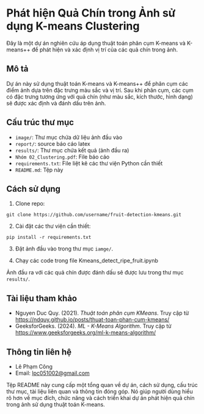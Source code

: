 # Phát hiện Quả Chín trong Ảnh sử dụng K-means Clustering

Đây là một dự án nghiên cứu áp dụng thuật toán phân cụm K-means và K-means++ để phát hiện và xác định vị trí của các quả chín trong ảnh. 

## Mô tả

Dự án này sử dụng thuật toán K-means và K-means++ để phân cụm các điểm ảnh dựa trên đặc trưng màu sắc và vị trí. Sau khi phân cụm, các cụm có đặc trưng tương ứng với quả chín (như màu sắc, kích thước, hình dạng) sẽ được xác định và đánh dấu trên ảnh.

## Cấu trúc thư mục

- `image/`: Thư mục chứa dữ liệu ảnh đầu vào
- `report/`: source báo cáo latex 
- `results/`: Thư mục chứa kết quả (ảnh đầu ra)
- `Nhóm 02_Clustering.pdf`: File báo cáo
- `requirements.txt`: File liệt kê các thư viện Python cần thiết
- `README.md`: Tệp này

## Cách sử dụng

1. Clone repo:

```
git clone https://github.com/username/fruit-detection-kmeans.git
```

2. Cài đặt các thư viện cần thiết:

```
pip install -r requirements.txt
```

3. Đặt ảnh đầu vào trong thư mục `iamge/`.

4. Chạy các code trong file Kmeans_detect_ripe_fruit.ipynb

Ảnh đầu ra với các quả chín được đánh dấu sẽ được lưu trong thư mục `results/`.

## Tài liệu tham khảo

- Nguyen Duc Quy. (2021). *Thuật toán phân cụm KMeans*. Truy cập từ https://ndquy.github.io/posts/thuat-toan-phan-cum-kmeans/
- GeeksforGeeks. (2024). *ML - K-Means Algorithm*. Truy cập từ https://www.geeksforgeeks.org/ml-k-means-algorithm/



## Thông tin liên hệ
- Lê Phạm Công
- Email: lpc051002@gmail.com



Tệp README này cung cấp một tổng quan về dự án, cách sử dụng, cấu trúc thư mục, tài liệu liên quan và thông tin đóng góp. Nó giúp người dùng hiểu rõ hơn về mục đích, chức năng và cách triển khai dự án phát hiện quả chín trong ảnh sử dụng thuật toán K-means.